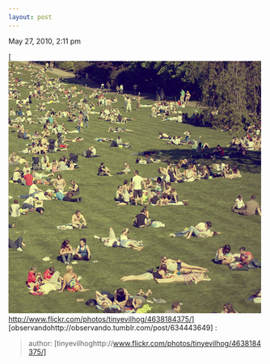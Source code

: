 ```yaml
---
layout: post
---
```











May 27, 2010, 2:11 pm

[<img src="/img/637567264.jpg" alt="" />http://www.flickr.com/photos/tinyevilhog/4638184375/] 
[observandohttp://observando.tumblr.com/post/634443649] :

> author: [tinyevilhoghttp://www.flickr.com/photos/tinyevilhog/4638184375/] 
    

